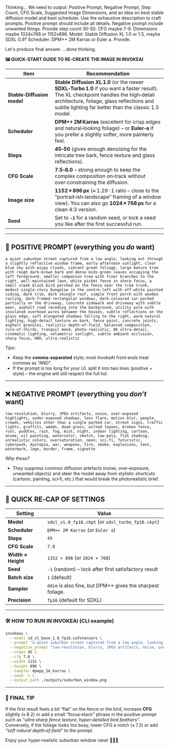Thinking...
We need to output: Positive Prompt, Negative Prompt, Step Count, CFG Scale, Suggested Image Dimensions, and an idea on best stable diffusion model and best scheduler. Use the exhaustive description to craft prompts. Positive prompt should include all details. Negative prompt include unwanted things. Provide step count 30-50. CFG maybe 7-9. Dimensions maybe 1024x768 or 1152x896. Model: Stable Diffusion XL 1.0 or 1.5, maybe SDXL 0.9? Scheduler: DPM++ 2M Karras or Euler a. Provide.

Let's produce final answer.
...done thinking.

**🖼️ QUICK‑START GUIDE TO RE‑CREATE THE IMAGE IN INVOKEAI**  

| Item | Recommendation |
|------|----------------|
| **Stable‑Diffusion model** | **Stable Diffusion XL 1.0** (or the newer **SDXL‑Turbo 1.0** if you want a faster result). The XL checkpoint handles the high‑detail architecture, foliage, glass reflections and subtle lighting far better than the classic 1.5 model. |
| **Scheduler** | **DPM++ 2M Karras** (excellent for crisp edges and natural‑looking foliage) – or **Euler‑a** if you prefer a slightly softer, more painterly feel. |
| **Steps** | **45‑50** (gives enough denoising for the intricate tree bark, fence texture and glass reflections). |
| **CFG Scale** | **7.5‑8.0** – strong enough to keep the complex composition on‑track without over‑constraining the diffusion. |
| **Image size** | **1152 × 896 px** (≈ 1.29 : 1 ratio – close to the “portrait‑ish‑landscape” framing of a window view). You can also go **1024 × 768 px** for a clean 4:3 version. |
| **Seed** | Set to **`-1`** for a random seed, or lock a seed you like after the first successful run. |

---

## 🎨 POSITIVE PROMPT (everything you *do* want)

```
a quiet suburban street captured from a low angle, looking out through a slightly reflective window frame, early‑afternoon sunlight, clear blue sky with wispy clouds, vibrant green foliage, large mature tree with rough dark‑brown bark and dense mids‑green leaves occupying the left foreground, smaller companion tree with finer branches to the right, well‑maintained lawn, white picket fence in sharp focus, a small sleek black bird perched on the fence near the tree trunk, modest single‑story bungalow in the centre‑left with off‑white painted siding, dark trim, dark shingle roof, simple front porch with wooden railing, dark‑framed rectangular windows, dark‑coloured car parked partially on the driveway, concrete sidewalk and driveway with subtle wear, asphalt road receding into the background, utility pole with insulated overhead wires between the houses, subtle reflections on the glass edge, soft elongated shadows falling to the right, warm natural lighting, high‑detail texture on bark, fence paint, concrete joints, asphalt granules, realistic depth‑of‑field, balanced composition, rule‑of‑thirds, tranquil mood, photo‑realistic, 8K ultra‑detail, cinematic lighting, volumetric sunlight, subtle ambient occlusion, sharp focus, HDR, ultra‑realistic
```

*Tips:*  
- Keep the **comma‑separated** style; most InvokeAI front‑ends treat commas as “AND”.  
- If the prompt is too long for your UI, split it into two lines (positive + style) – the engine will still respect the full list.  

---

## ❌ NEGATIVE PROMPT (everything you *don’t* want)

```
low‑resolution, blurry, JPEG artifacts, noise, over‑exposed highlights, under‑exposed shadows, lens flare, motion blur, people, crowds, vehicles other than a single parked car, street signs, traffic lights, graffiti, weeds, dead grass, wilted leaves, broken fence, rust, puddles, rain, fog, mist, night, indoor lighting, cartoon, anime, oil painting, watercolor, sketch, low‑poly, flat shading, unrealistic colors, oversaturation, neon, sci‑fi, futuristic, cyberpunk, dystopia, war, weapons, fire, smoke, explosions, text, watermark, logo, border, frame, vignette
```

*Why these?*  
- They suppress common diffusion artefacts (noise, over‑exposure, unwanted objects) and steer the model away from stylistic shortcuts (cartoon, painting, sci‑fi, etc.) that would break the photorealistic brief.

---

## 📐 QUICK RE‑CAP OF SETTINGS

| Setting | Value |
|--------|-------|
| **Model** | `sdxl_v1.0_fp16.ckpt` (or `sdxl_turbo_fp16.ckpt`) |
| **Scheduler** | `DPM++ 2M Karras` (or `Euler a`) |
| **Steps** | `45` |
| **CFG Scale** | `7.8` |
| **Width × Height** | `1152 × 896` (or `1024 × 768`) |
| **Seed** | `-1` (random) – lock after first satisfactory result |
| **Batch size** | `1` (default) |
| **Sampler** | `ddim` is also fine, but DPM++ gives the sharpest foliage. |
| **Precision** | `fp16` (default for SDXL) |

---

### 🛠️ HOW TO RUN IN INVOKEAI (CLI example)

```bash
invokeai \
  --model sd_xl_base_1.0_fp16.safetensors \
  --prompt "a quiet suburban street captured from a low angle, looking out through a slightly reflective window frame, early-afternoon sunlight, clear blue sky with wispy clouds, vibrant green foliage, large mature tree with rough dark-brown bark and dense mids-green leaves occupying the left foreground, smaller companion tree with finer branches to the right, well-maintained lawn, white picket fence in sharp focus, a small sleek black bird perched on the fence near the tree trunk, modest single-story bungalow in the centre-left with off-white painted siding, dark trim, dark shingle roof, simple front porch with wooden railing, dark-framed rectangular windows, dark-coloured car parked partially on the driveway, concrete sidewalk and driveway with subtle wear, asphalt road receding into the background, utility pole with insulated overhead wires between the houses, subtle reflections on the glass edge, soft elongated shadows falling to the right, warm natural lighting, high-detail texture on bark, fence paint, concrete joints, asphalt granules, realistic depth-of-field, balanced composition, rule-of-thirds, tranquil mood, photo-realistic, 8K ultra-detail, cinematic lighting, volumetric sunlight, subtle ambient occlusion, sharp focus, HDR, ultra-realistic" \
  --negative_prompt "low-resolution, blurry, JPEG artifacts, noise, over-exposed highlights, under-exposed shadows, lens flare, motion blur, people, crowds, vehicles other than a single parked car, street signs, traffic lights, graffiti, weeds, dead grass, wilted leaves, broken fence, rust, puddles, rain, fog, mist, night, indoor lighting, cartoon, anime, oil painting, watercolor, sketch, low-poly, flat shading, unrealistic colors, oversaturation, neon, sci-fi, futuristic, cyberpunk, dystopia, war, weapons, fire, smoke, explosions, text, watermark, logo, border, frame, vignette" \
  --steps 45 \
  --cfg 7.8 \
  --width 1152 \
  --height 896 \
  --sampler dpmpp_2m_karras \
  --seed -1 \
  --output_path ./outputs/suburban_window.png
```

---

### 🎉 FINAL TIP  

If the first result feels a bit “flat” on the fence or the bird, increase **CFG** slightly (≈ 8.2) or add a small “focus‑stack” phrase in the positive prompt such as *“ultra‑sharp fence texture, hyper‑detailed bird feathers”*. Conversely, if the foliage looks too busy, lower CFG a notch (≈ 7.2) or add *“soft natural depth‑of‑field”* to the prompt.

Enjoy your hyper‑realistic suburban window view! 🚪🌳📸

